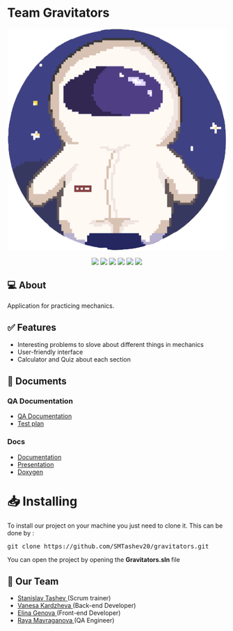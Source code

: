 # Team Gravitators

<p align = "center">
  <img src = "Image/Logo.png" width="550px">
</p>

<p align = "center">
   <img src = "https://img.shields.io/github/languages/count/SMTashev20/gravitators">
   <img src = "https://img.shields.io/github/milestones/open/SMTashev20/gravitators">
   <img src = "https://img.shields.io/github/contributors/SMTashev20/gravitators?style=flat-square">
   <img src = "https://img.shields.io/github/languages/code-size/SMTashev20/gravitators?style=flat-square">
   <img src = "https://img.shields.io/github/last-commit/SMTashev20/gravitators/main">
   <img src = "https://img.shields.io/github/languages/top/SMTashev20/gravitators?style=flat-square">


<br>

## 💻 About
Application for practicing mechanics.

## ✅ Features

- Interesting problems to slove about different things in mechanics
- User-friendly interface
- Calculator and Quiz about each section


## 📄 Documents
### QA Documentation
  - [QA Documentation](https://codingburgas-my.sharepoint.com/:x:/g/personal/smtashev20_codingburgas_bg/Ecrd_m4S2kBKpss5TO_FWKwBXhatldZY82F0dBKy2u-u_w?e=hNp1eW)
  - [Test plan](https://codingburgas-my.sharepoint.com/:w:/g/personal/rzmavraganova20_codingburgas_bg/EeVhfgnlOPlNmEVboHsmdscB75nQCp8gnZ80xsHMW4ywpA?e=w7ZIR)
### Docs
- [Documentation](https://codingburgas-my.sharepoint.com/:w:/g/personal/smtashev20_codingburgas_bg/EdTqM0a8r9pIjn9tQe_Tv4oB-Zvg1AMdNjPzSbMeK9z1eQ?e=jezRBE)
- [Presentation](https://codingburgas-my.sharepoint.com/:p:/g/personal/smtashev20_codingburgas_bg/EQD-zvML-VlCgcbjCCFjlDIBq4T9opb6jnAPeHCmkWke4g?e=5Q1kJw)
- [Doxygen](https://smtashev20.github.io/gravitators_docs/)


<h1> 📥 Installing </h1>
<p> To install our project on your machine you just need to clone it. This can be done by : </p>
<pre>git clone https://github.com/SMTashev20/gravitators.git</pre>
You can open the project by opening the <strong> Gravitators.sln </strong> file

## 🧒 Our Team

- <a href = "https://github.com/SMTashev20"> Stanislav Tashev </a> (Scrum trainer)
- <a href = "https://github.com/VZKardzheva20"> Vanesa Kardzheva </a> (Back-end Developer)
- <a href = "https://github.com/ESGenova20"> Elina Genova </a> (Front-end Developer)
- <a href = "https://github.com/RZMavraganova20"> Raya Mavraganova </a> (QA Engineer)
